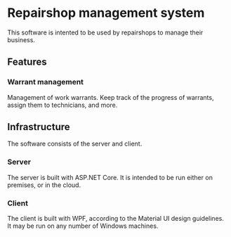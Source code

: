 # Repairshop management system

This software is intented to be used by repairshops to manage their business.

## Features

### Warrant management

Management of work warrants. Keep track of the progress of warrants, assign them to technicians, and more.

## Infrastructure

The software consists of the server and client.

### Server

The server is built with ASP.NET Core. It is intended to be run either on premises, or in the cloud.

### Client

The client is built with WPF, according to the Material UI design guidelines. It may be run on any number of Windows machines.